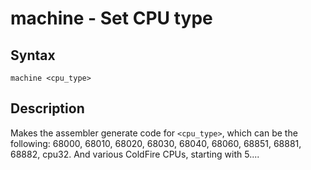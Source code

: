 # machine - Set CPU type

## Syntax
```assembly
machine <cpu_type>
```

## Description
Makes the assembler generate code for `<cpu_type>`, which can be the following: 68000, 68010, 68020, 68030, 68040, 68060, 68851, 68881, 68882, cpu32. And various ColdFire CPUs, starting with 5....